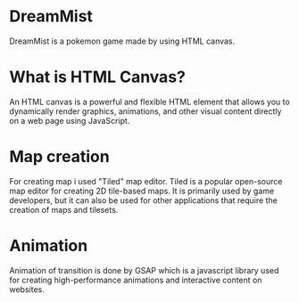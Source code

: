 # DreamMist
DreamMist is a pokemon game made by using HTML canvas.

# What is HTML Canvas?
An HTML canvas is a powerful and flexible HTML element that allows you to dynamically render graphics, animations, and other visual content directly on a web page using JavaScript.

# Map creation
For creating map i used "Tiled" map editor.
Tiled is a popular open-source map editor for creating 2D tile-based maps. It is primarily used by game developers, but it can also be used for other applications that require the creation of maps and tilesets. 

# Animation
Animation of transition is done by GSAP which is a javascript library used for creating high-performance animations and interactive content on websites. 

